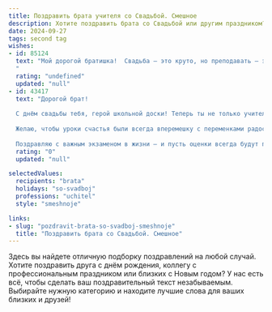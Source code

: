 ```yaml
---
title: Поздравить брата учителя со Свадьбой. Смешное
description: Хотите поздравить брата со Свадьбой или другим праздником? Наш ИИ создаст незабываемое поздравление, а вы обязательно выделитесь среди других.  
date: 2024-09-27
tags: second tag
wishes:
- id: 85124
  text: "Мой дорогой братишка!  Свадьба – это круто, но преподавать – это ещё круче! Поздравляю тебя с тем, что теперь у тебя будет два класса: один – твой класс в школе,  а другой – твой классный класс дома!  Желаю, чтобы в обоих классах царила любовь,  понимание и не было  двойников! Ну и, конечно, чтобы  медовый месяц был длиннее, чем летние каникулы!
  "
  rating: "undefined"
  updated: "null"
- id: 43417
  text: "Дорогой брат!
  
  С днём свадьбы тебя, герой школьной доски! Теперь ты не только учитель, но и учительница жизни — взял на себя трудный предмет под названием «Семейная жизнь». Надеюсь, что в твоём новом классе все всегда будут на уроках, а домашние задания будут делать по любви, а не под угрозой двойки!
  
  Желаю, чтобы уроки счастья были всегда вперемешку с переменками радости, а контрольные — исключительно по хорошим поводам! Пусть ваша любовь будет как формула из учебника — яркая, насыщенная и понятная, даже если иногда будет нужно дополнительно объяснить!
  
  Поздравляю с важным экзаменом в жизни — и пусть оценки всегда будут пятёрками! Удачи в вашем прекрасном совместном курсе!"
  rating: "0"
  updated: "null"

selectedValues:
  recipients: "brata"
  holidays: "so-svadboj"
  professions: "uchitel"
  style: "smeshnoje"

links:
- slug: "pozdravit-brata-so-svadboj-smeshnoje"
  title: "Поздравить брата со Свадьбой. Смешное"
---
```


Здесь вы найдете отличную подборку поздравлений на любой случай. 
Хотите поздравить друга с днём рождения, коллегу с профессиональным праздником или близких с Новым годом? У нас есть всё, чтобы сделать ваш поздравительный текст незабываемым. Выбирайте нужную категорию и находите лучшие слова для ваших близких и друзей!
